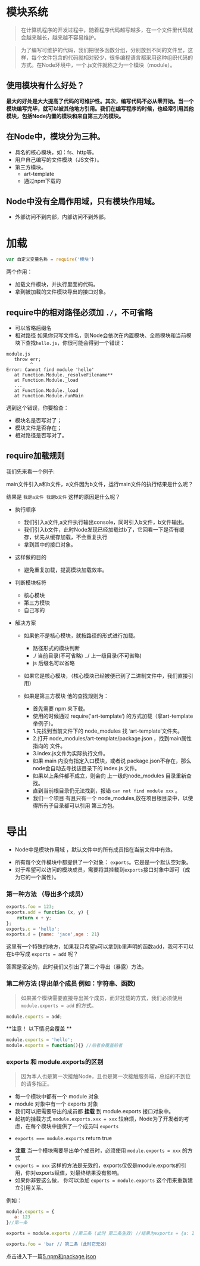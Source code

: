 # 模块系统

> 在计算机程序的开发过程中，随着程序代码越写越多，在一个文件里代码就会越来越长，越来越不容易维护。

> 为了编写可维护的代码，我们把很多函数分组，分别放到不同的文件里，这样，每个文件包含的代码就相对较少，很多编程语言都采用这种组织代码的方式。在Node环境中，一个.js文件就称之为一个模块（module）。

## 使用模块有什么好处？

**最大的好处是大大提高了代码的可维护性。其次，编写代码不必从零开始。当一个模块编写完毕，就可以被其他地方引用。我们在编写程序的时候，也经常引用其他模块，包括Node内置的模块和来自第三方的模块。**

## 在Node中，模块分为三种。
 * 具名的核心模块，如：fs、http等。
 * 用户自己编写的文件模块（JS文件）。
 * 第三方模块。 
   - art-template
   - 通过npm下载的
   
##  Node中没有全局作用域，只有模块作用域。
 * 外部访问不到内部，内部访问不到外部。


# 加载 

```js
var 自定义变量名称 = require('模块')
```
两个作用：
 * 加载文件模块，并执行里面的代码。
 * 拿到被加载的文件模块导出的接口对象。
 
## require中的相对路径必须加 `./`，不可省略
 * 可以省略后缀名
 * 相对路径
 如果你只写文件名，则Node会依次在内置模块、全局模块和当前模块下查找`hello.js`，你很可能会得到一个错误：
 ```
 module.js
    throw err;
          ^
Error: Cannot find module 'hello'
    at Function.Module._resolveFilename**
    at Function.Module._load
    ...
    at Function.Module._load
    at Function.Module.runMain
```
遇到这个错误，你要检查：

 - 模块名是否写对了；
 - 模块文件是否存在；
 - 相对路径是否写对了。
 
 ## require加载规则
 
我们先来看一个例子:
<img src="https://raw.githubusercontent.com/webbj97/summary/master/Images/NodeImg/4-2.jpg" alt="">

main文件引入a和b文件，a文件因为b文件，运行main文件的执行结果是什么呢？

结果是
`
我是a文件
我是b文件
`
这样的原因是什么呢？

- 执行顺序
  * 我们引入a文件,a文件执行输出console，同时引入b文件，b文件输出。
  * 我们引入b文件，此时Node发现已经加载过b了，它回看一下是否有缓存，优先从缓存加载，不会重复执行
  * 拿到其中的接口对象。
  
- 这样做的目的
  * 避免重复加载，提高模块加载效率。
  
- 判断模块标符
  * 核心模块
  * 第三方模块
  * 自己写的
  
- 解决方案

  * 如果他不是核心模块，就按路径的形式进行加载。
  
    + 路径形式的模块判断
    + ./ 当前目录(不可省略)   ../ 上一级目录(不可省略)
    + js 后缀名可以省略
    
  * 如果它是核心模块，（核心模块已经被便已到了二进制文件中，我们直接引用）
  
  * 如果是第三方模块
      他的查找规则为：
    + 首先需要 npm 来下载。
    + 使用的时候通过 require('art-template‘) 的方式加载（拿art-template举例子）。
    + 1.先找到当前文件下的 node_modules 找 ‘art-template’文件夹。
    + 2.打开 node_modules/art-template/package.json ，找到main属性指向的 文件。
    + 3.index.js文件为实际执行文件。
    + 如果 main 内没有指定入口模块，或者说 package.json不存在，那么node会自动去寻找该目录下的 index.js 文件。
    + 如果以上条件都不成立，则会向 上一级的node_modules 目录重新查找。
    + 直到当前根目录仍无法找到，报错 `can not find module xxx` 。
    + 我们一个项目 有且只有一个 node_modules,放在项目根目录中，以使得所有子目录都可以引用 第三方包。
    
# 导出

- Node中是模块作用域 ，默认文件中的所有成员指在当前文件中有效。
 * 所有每个文件模块中都提供了一个对象： `exports`。它是是一个默认空对象。 
 * 对于希望可以访问的模块成员，需要将其挂载到`exports`接口对象中即可（成为它的一个属性）。
 
### 第一种方法 （导出多个成员）
```js
exports.foo = 123;
exports.add = function (x, y) {
    return x + y;
};
exports.c = 'hello';
exports.d = {name: 'jace',age : 21}
```

这里有一个特殊的地方，如果我只希望a可以拿到b里声明的函数add，我可不可以 在b中写成 `exports = add` 呢？

答案是否定的，此时我们又引出了第二个导出（暴露）方法。


### 第二种方法 (导出单个成员 例如：字符串、函数)
> 如果某个模块需要直接导出某个成员，而非挂载的方式，我们必须使用 `module.exports = add` 的方式。

```js
module.exports = add;
```
**注意！ 以下情况会覆盖 **

```js
module.exports = 'hello';
module.exports = function(){} //后者会覆盖前者
```

### exports 和 module.exports的区别

> 因为本人也是第一次接触Node，且也是第一次接触服务端，总结的不到位的请多指正。

- 每一个模块中都有一个 module 对象
- module 对象中有一个 exports 对象
- 我们可以把需要导出的成员都 **挂载** 到 module.exports 接口对象中。
- 起初的挂载方式 `module.exports.xxx = xxx` 较麻烦，Node为了开发者的考虑，在每个模块中提供了一个成员叫 `exports`
 + `exports === module.exports` return true
- **注意** 当一个模块需要导出单个成员时，必须使用 `module.exports = xxx` 的方式
- `exports = xxx` 这样的方法是无效的，exports仅仅是module.exports的引用，你对exports赋值，对最终结果没有影响。
- 如果你非要这么做， 你可以添加 `exports = module.exports` 这个用来重新建立引用关系、

例如： 
```js
module.exports = {
   a: 123
}//第一条

exports = module.exports //第三条 (此时 第二条生效) //结果为exports = {a: 123, foo: bar}

exports.foo = 'bar // 第二条（此时它无效）

```

点击进入下一篇[5.npm和package.json](https://github.com/webbj97/summary/blob/master/Blog-Node.js%E5%AD%A6%E4%B9%A0%E7%AC%94%E8%AE%B0/Blog/5.npm%E5%8C%85%E8%AF%B4%E6%98%8E%E5%92%8Cpackage.json.md)

